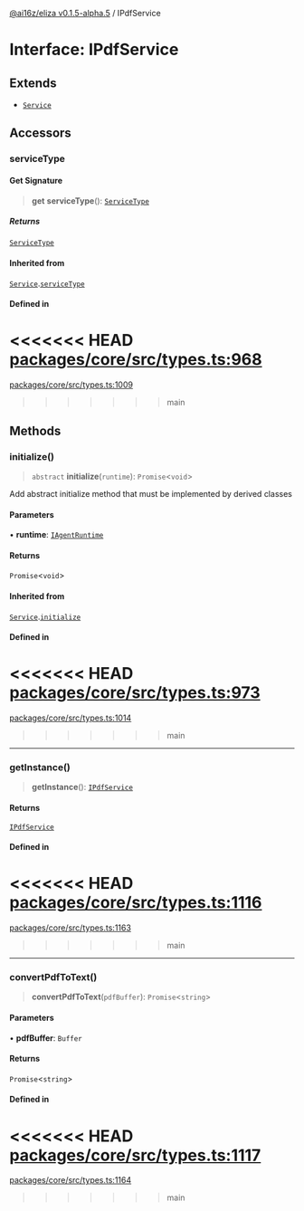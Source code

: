 [@ai16z/eliza v0.1.5-alpha.5](../index.md) / IPdfService

# Interface: IPdfService

## Extends

- [`Service`](../classes/Service.md)

## Accessors

### serviceType

#### Get Signature

> **get** **serviceType**(): [`ServiceType`](../enumerations/ServiceType.md)

##### Returns

[`ServiceType`](../enumerations/ServiceType.md)

#### Inherited from

[`Service`](../classes/Service.md).[`serviceType`](../classes/Service.md#serviceType-1)

#### Defined in

<<<<<<< HEAD
[packages/core/src/types.ts:968](https://github.com/konstantine25b/eliza/blob/main/packages/core/src/types.ts#L968)
=======
[packages/core/src/types.ts:1009](https://github.com/ai16z/eliza/blob/main/packages/core/src/types.ts#L1009)
>>>>>>> main

## Methods

### initialize()

> `abstract` **initialize**(`runtime`): `Promise`\<`void`\>

Add abstract initialize method that must be implemented by derived classes

#### Parameters

• **runtime**: [`IAgentRuntime`](IAgentRuntime.md)

#### Returns

`Promise`\<`void`\>

#### Inherited from

[`Service`](../classes/Service.md).[`initialize`](../classes/Service.md#initialize)

#### Defined in

<<<<<<< HEAD
[packages/core/src/types.ts:973](https://github.com/konstantine25b/eliza/blob/main/packages/core/src/types.ts#L973)
=======
[packages/core/src/types.ts:1014](https://github.com/ai16z/eliza/blob/main/packages/core/src/types.ts#L1014)
>>>>>>> main

***

### getInstance()

> **getInstance**(): [`IPdfService`](IPdfService.md)

#### Returns

[`IPdfService`](IPdfService.md)

#### Defined in

<<<<<<< HEAD
[packages/core/src/types.ts:1116](https://github.com/konstantine25b/eliza/blob/main/packages/core/src/types.ts#L1116)
=======
[packages/core/src/types.ts:1163](https://github.com/ai16z/eliza/blob/main/packages/core/src/types.ts#L1163)
>>>>>>> main

***

### convertPdfToText()

> **convertPdfToText**(`pdfBuffer`): `Promise`\<`string`\>

#### Parameters

• **pdfBuffer**: `Buffer`

#### Returns

`Promise`\<`string`\>

#### Defined in

<<<<<<< HEAD
[packages/core/src/types.ts:1117](https://github.com/konstantine25b/eliza/blob/main/packages/core/src/types.ts#L1117)
=======
[packages/core/src/types.ts:1164](https://github.com/ai16z/eliza/blob/main/packages/core/src/types.ts#L1164)
>>>>>>> main
